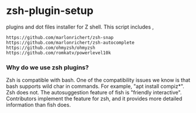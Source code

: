 # zsh-plugin-setup
 plugins and dot files installer for Z shell. This script includes ,

    https://github.com/marlonrichert/zsh-snap
    https://github.com/marlonrichert/zsh-autocomplete
    https://github.com/ohmyzsh/ohmyzsh
    https://github.com/romkatv/powerlevel10k

### Why do we use zsh plugins?
Zsh is compatible with bash. One of the compatibility issues we know is that bash supports wild char in commands. For example, "apt install compiz*". Zsh does not. The autosuggestion feature of fish is "friendly interactive". Contributors implement the feature for zsh, and it provides more detailed information than fish does.
